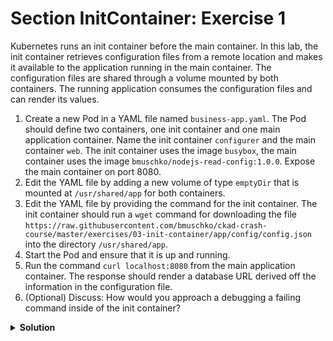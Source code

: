 # Section InitContainer: Exercise 1

Kubernetes runs an init container before the main container. In this lab, the init container retrieves configuration files from a remote location and makes it available to the application running in the main container. The configuration files are shared through a volume mounted by both containers. The running application consumes the configuration files and can render its values.

1. Create a new Pod in a YAML file named `business-app.yaml`. The Pod should define two containers, one init container and one main application container. Name the init container `configurer` and the main container `web`. The init container uses the image `busybox`, the main container uses the image `bmuschko/nodejs-read-config:1.0.0`. Expose the main container on port 8080.
2. Edit the YAML file by adding a new volume of type `emptyDir` that is mounted at `/usr/shared/app` for both containers.
3. Edit the YAML file by providing the command for the init container. The init container should run a `wget` command for downloading the file `https://raw.githubusercontent.com/bmuschko/ckad-crash-course/master/exercises/03-init-container/app/config/config.json` into the directory `/usr/shared/app`.
4. Start the Pod and ensure that it is up and running.
5. Run the command `curl localhost:8080` from the main application container. The response should render a database URL derived off the information in the configuration file.
6. (Optional) Discuss: How would you approach a debugging a failing command inside of the init container?
<details>
  <summary><strong>Solution</strong></summary>

```bash
k run business-app --image=bmuschko/nodejs-read-config:1.0.0 --port=8080 -o yaml --dry-run=client > business-app.yaml
```

We will end up with the following YAML file:

```yaml
apiVersion: v1
kind: Pod
metadata:
  creationTimestamp: null
  labels:
    run: business-app
  name: business-app
spec:
  containers:
  - image: bmuschko/nodejs-read-config:1.0.0
    name: business-app
    ports:
    - containerPort: 8080
    resources: {}
  dnsPolicy: ClusterFirst
  restartPolicy: Always
status: {}
```

Modify the YAML file by adding the init container and the volume:

```yaml
apiVersion: v1
kind: Pod
metadata:
  creationTimestamp: null
  labels:
    run: business-app
  name: business-app
spec:
  initContainers:
  - image: busybox
    name: configurer
    volumeMounts:
    - name: configdir
      mountPath: "/usr/shared/app"
  containers:
  - image: bmuschko/nodejs-read-config:1.0.0
    name: web
    ports:
    - containerPort: 8080
    resources: {}
    volumeMounts:
    - name: configdir
      mountPath: "/usr/shared/app"
  dnsPolicy: ClusterFirst
  restartPolicy: Always
  volumes:
  - name: configdir
    emptyDir: {}
status: {}
```

After adding the command to the init container, the YAML file should look like this:

```yaml
apiVersion: v1
kind: Pod
metadata:
  creationTimestamp: null
  labels:
    run: business-app
  name: business-app
spec:
  initContainers:
  - name: configurer
    image: busybox
    command:
    - wget
    - "-O"
    - "/usr/shared/app/config.json"
    - https://raw.githubusercontent.com/bmuschko/ckad-crash-course/master/exercises/03-init-container/app/config/config.json
    volumeMounts:
    - name: configdir
      mountPath: "/usr/shared/app"
  containers:
  - image: bmuschko/nodejs-read-config:1.0.0
    name: web
    ports:
    - containerPort: 8080
    volumeMounts:
    - name: configdir
      mountPath: "/usr/shared/app"
    resources: {}
  dnsPolicy: ClusterFirst
  restartPolicy: Never
  volumes:
  - name: configdir
    emptyDir: {}
status: {}
```

Then apply the YAML file:

```bash
k apply -f business-app.yaml
k get po --watch
```

Finally:
```bash
k exec business-app -it -- /bin/sh
curl localhost:8080
```

**Optional part**: Adding a temporary sleep command to the init container help with reserving time for debugging the data available on the mounted volume. You simply kubectl exec into the container and inspect the contents.
</details>